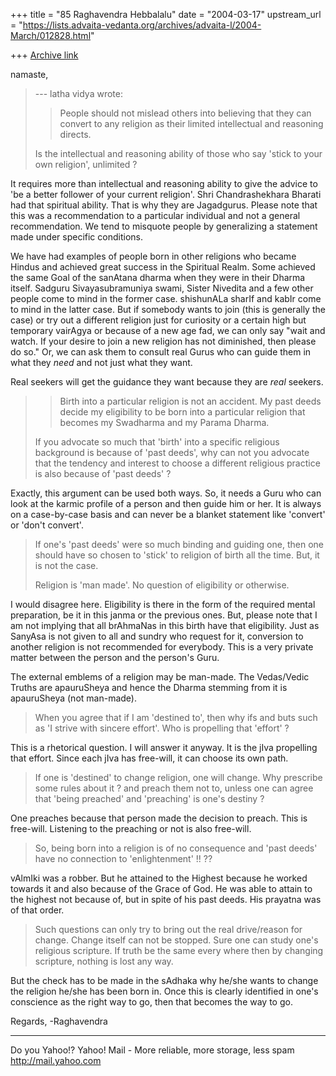 +++
title = "85 Raghavendra Hebbalalu"
date = "2004-03-17"
upstream_url = "https://lists.advaita-vedanta.org/archives/advaita-l/2004-March/012828.html"

+++
[Archive link](https://lists.advaita-vedanta.org/archives/advaita-l/2004-March/012828.html)

namaste,

> --- latha vidya <lathavidya at yahoo.co.in> wrote:
> >  
> > People should not mislead others into believing
> that
> > they can convert to any religion as their limited
> > intellectual and reasoning directs.
> 
> Is the intellectual and reasoning ability of those
> who
> say 'stick to your own religion', unlimited ?

It requires more than intellectual and reasoning
ability to give the advice to 'be a better follower of
your current religion'. Shri Chandrashekhara Bharati
had that spiritual ability. That is why they are
Jagadgurus. Please note that this was a recommendation
to a particular individual and not a general
recommendation. We tend to misquote people by
generalizing a statement made under specific
conditions.  

We have had examples of people born in other religions
who became Hindus and achieved great success in the
Spiritual Realm. Some achieved the same Goal of the
sanAtana dharma when they were in their Dharma itself.
Sadguru Sivayasubramuniya swami, Sister Nivedita and a
few other people come to mind in the former case.
shishunALa sharIf and kabIr come to mind in the latter
case. But if somebody wants to join (this is generally
the case) or try out a different religion just for
curiosity or a certain high but temporary vairAgya or
because of a new age fad, we can only say "wait and
watch. If your desire to join a new religion has not
diminished, then please do so." Or, we can ask them to
consult real Gurus who can guide them in what they
*need* and not just what they want.

Real seekers will get the guidance they want because
they are *real* seekers. 

> > Birth into a
> > particular religion is not an accident. My past
> > deeds decide my eligibility to be born into a
> > particular religion that becomes my Swadharma and
> my
> > Parama Dharma. 
> 
> If you advocate so much that 'birth' into a specific
> religious background is because of 'past deeds', why
> can not you advocate that the tendency and interest
> to
> choose a different religious practice is also
> because
> of 'past deeds' ?

Exactly, this argument can be used both ways. So, it
needs a Guru who can look at the karmic profile of a
person and then guide him or her. It is always on a
case-by-case basis and can never be a blanket
statement like 'convert' or 'don't convert'.

> If one's 'past deeds' were so much binding and
> guiding
> one, then one should have so chosen to 'stick' to
> religion of birth all the time. But, it is not the
> case.
> 
> Religion is 'man made'. No question of eligibility
> or
> otherwise. 

I would disagree here. Eligibility is there in the
form of the required mental preparation, be it in this
janma or the previous ones. But, please note that I am
not implying that all brAhmaNas in this birth have
that eligibility. Just as SanyAsa is not given to all
and sundry who request for it, conversion to another
religion is not recommended for everybody. This is a
very private matter between the person and the
person's Guru.

The external emblems of a religion may be man-made.
The Vedas/Vedic Truths are apauruSheya and hence the
Dharma stemming from it is apauruSheya (not man-made).



> 
> When you agree that if I am 'destined to', then why
> ifs and buts such as 'I strive with sincere effort'.
> Who is propelling that 'effort' ? 

This is a rhetorical question. I will answer it
anyway. It is the jIva propelling that effort. Since
each jIva has free-will, it can choose its own path.

> If one is 'destined' to change religion, one will
> change. Why prescribe some rules about it ? and
> preach
> them not to, unless one can agree that 'being
> preached' and 'preaching' is one's destiny ?

One preaches because that person made the decision to
preach. This is free-will. Listening to the preaching
or not is also free-will.


> So, being born into a religion is of no consequence
> and 'past deeds' have no connection to
> 'enlightenment'
> !! ?? 

vAlmIki was a robber. But he attained to the Highest
because he worked towards it and also because of the
Grace of God. He was able to attain to the highest not
because of, but in spite of his past deeds. His
prayatna was of that order.  

> Such questions can only try to bring out the real
> drive/reason for change. Change itself can not be
> stopped. Sure one can study one's religious
> scripture.
> If truth be the same every where then by changing
> scripture, nothing is lost any way.

But the check has to be made in the sAdhaka why he/she
wants to change the religion he/she has been born in.
Once this is clearly identified in one's conscience as
the right way to go, then that becomes the way to go.

Regards,
-Raghavendra


__________________________________
Do you Yahoo!?
Yahoo! Mail - More reliable, more storage, less spam
http://mail.yahoo.com


